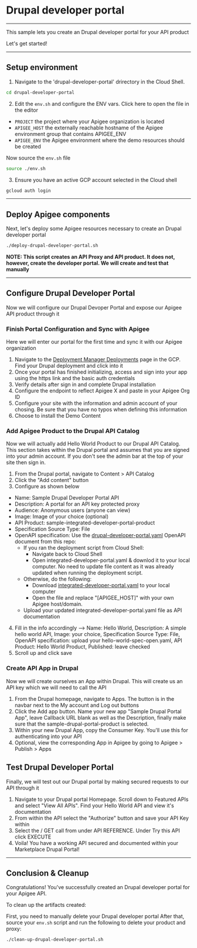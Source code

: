 # Drupal developer portal

---
This sample lets you create an Drupal developer portal for your API product

Let's get started!

---

## Setup environment

1. Navigate to the 'drupal-developer-portal' drirectory in the Cloud Shell.

```sh
cd drupal-developer-portal
```

2. Edit the `env.sh` and configure the ENV vars. Click <walkthrough-editor-open-file filePath="drupal-developer-portal/env.sh">here</walkthrough-editor-open-file> to open the file in the editor

* `PROJECT` the project where your Apigee organization is located
* `APIGEE_HOST` the externally reachable hostname of the Apigee environment group that contains APIGEE_ENV
* `APIGEE_ENV` the Apigee environment where the demo resources should be created

Now source the `env.sh` file

```sh
source ./env.sh
```

3. Ensure you have an active GCP account selected in the Cloud shell

```sh
gcloud auth login
```
---

## Deploy Apigee components

Next, let's deploy some Apigee resources necessary to create an Drupal developer portal

```sh
./deploy-drupal-developer-portal.sh
```

**NOTE: This script creates an API Proxy and API product. It does not, however, create the developer portal. We will create and test that manually**

---
## Configure Drupal Developer Portal

Now we will configure our Drupal Devoper Portal and expose our Apigee API product through it

### Finish Portal Configuration and Sync with Apigee

Here we will enter our portal for the first time and sync it with our Apigee organization

1. Navigate to the [Deployment Manager Deployments](https://console.cloud.google.com/dm/deployments) page in the GCP. Find your Drupal deployment and click into it
2. Once your portal has finished initializing, access and sign into your app using the https link and the basic auth credentials
3. Verify details after sign in and complete Drupal installation
4. Configure the endpoint to reflect Apigee X and paste in your Apigee Org ID
5. Configure your site with the information and admin account of your chosing. Be sure that you have no typos when defining this information
6. Choose to install the Demo Content

### Add Apigee Product to the Drupal API Catalog

Now we will actually add Hello World Product to our Drupal API Catalog. This section takes within the Drupal portal and assumes that you are signed into your admin account. If you don't see the admin bar at the top of your site then sign in.

1. From the Drupal portal, navigate to Content > API Catalog
2. Click the "Add content" button
3. Configure as shown below
- Name: Sample Drupal Developer Portal API
- Description: A portal for an API key protected proxy
- Audience: Anonymous users (anyone can view)
- Image: Image of your choice (optional)
- API Product: sample-integrated-developer-portal-product
- Specification Source Type: File
- OpenAPI specification: Use the [drupal-developer-portal.yaml](drupal-developer-portal.yaml) OpenAPI document from this repo:
    - If you ran the deployment script from Cloud Shell:
        - Navigate back to Cloud Shell
        - Open integrated-developer-portal.yaml & downlod it to your local computer. No need to update file content as it was already updated when running the deployment script.
    - Otherwise, do the following:
        - Download [integrated-developer-portal.yaml](integrated-developer-portal.yaml) to your local computer
        - Open the file and replace "\[APIGEE_HOST\]" with your own Apigee host/domain.
    - Upload your updated integrated-developer-portal.yaml file as API documentation
4. Fill in the info accordingly --> Name: Hello World, Description: A simple hello world API, Image: your choice, Specification Source Type: File, OpenAPI specification: upload your hello-world-spec-open.yaml, API Product: Hello World Product, Published: leave checked
5. Scroll up and click save

### Create API App in Drupal

Now we will create ourselves an App within Drupal. This will create us an API key which we will need to call the API

1. From the Drupal homepage, navigate to Apps. The button is in the navbar next to the My account and Log out buttons
2. Click the Add app button. Name your new app "Sample Drupal Portal App", leave Callback URL blank as well as the Description, finally make sure that the sample-drupal-portal-product is selected.
3. Within your new Drupal App, copy the Consumer Key. You'll use this for authenticating into your API
4. Optional, view the corresponding App in Apigee by going to Apigee > Publish > Apps

## Test Drupal Developer Portal

Finally, we will test out our Drupal portal by making secured requests to our API through it

1. Navigate to your Drupal portal Homepage. Scroll down to Featured APIs and select "View All APIs". Find your Hello World API and view it's documentation
2. From within the API select the "Authorize" button and save your API Key within
3. Select the / GET call from under API REFERENCE. Under Try this API click EXECUTE
4. Voila! You have a working API secured and documented within your Marketplace Drupal Portal!

---
## Conclusion & Cleanup

<walkthrough-conclusion-trophy></walkthrough-conclusion-trophy>

Congratulations! You've successfully created an Drupal developer portal for your Apigee API.

<walkthrough-inline-feedback></walkthrough-inline-feedback>

To clean up the artifacts created:

First, you need to manually delete your Drupal developer portal
After that, source your `env.sh` script and run the following to delete your product and proxy:

```bash
./clean-up-drupal-developer-portal.sh
```